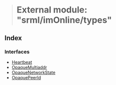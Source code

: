 > # External module: "srml/imOnline/types"

## Index

### Interfaces

* [Heartbeat](../interfaces/_srml_imonline_types_.heartbeat.md)
* [OpaqueMultiaddr](../interfaces/_srml_imonline_types_.opaquemultiaddr.md)
* [OpaqueNetworkState](../interfaces/_srml_imonline_types_.opaquenetworkstate.md)
* [OpaquePeerId](../interfaces/_srml_imonline_types_.opaquepeerid.md)